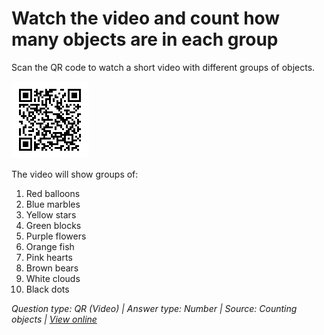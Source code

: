 # Watch the video and count how many objects are in each group

Scan the QR code to watch a short video with different groups of objects.

![QR Code](qr.png)

The video will show groups of:
1. Red balloons
2. Blue marbles
3. Yellow stars
4. Green blocks
5. Purple flowers
6. Orange fish
7. Pink hearts
8. Brown bears
9. White clouds
10. Black dots

*Question type: QR (Video) | Answer type: Number | Source: Counting objects | [View online](https://blog.session.it/quiz/decks/fun-math/questions/002/question)*